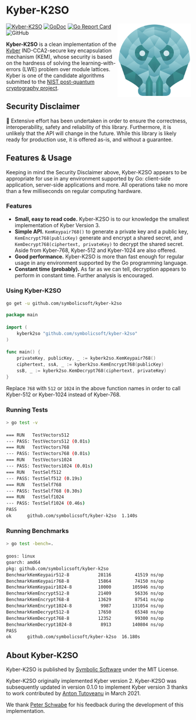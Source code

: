 # Kyber-K2SO

<img src="assets/kyber-k2so.png" align="right" height="200" width="200"/>

[![Kyber-K2SO](https://github.com/symbolicsoft/kyber-k2so/workflows/Kyber-K2SO/badge.svg)](https://github.com/symbolicsoft/kyber-k2so/actions)
[![GoDoc](https://godoc.org/github.com/symbolicsoft/kyber-k2so?status.svg)](https://pkg.go.dev/github.com/symbolicsoft/kyber-k2so?tab=overview)
[![Go Report Card](https://goreportcard.com/badge/github.com/symbolicsoft/kyber-k2so)](https://goreportcard.com/report/github.com/symbolicsoft/kyber-k2so)
![GitHub](https://img.shields.io/github/license/symbolicsoft/kyber-k2so)

**Kyber-K2SO** is a clean implementation of the [Kyber](https://pq-crystals.org/kyber) IND-CCA2-secure key encapsulation mechanism (KEM), whose security is based on the hardness of solving the learning-with-errors (LWE) problem over module lattices. Kyber is one of the candidate algorithms submitted to the [NIST post-quantum cryptography project](https://csrc.nist.gov/Projects/Post-Quantum-Cryptography).

## Security Disclaimer

🚨 Extensive effort has been undertaken in order to ensure the correctness, interoperability, safety and reliability of this library. Furthermore, it is unlikely that the API will change in the future. While this library is likely ready for production use, it is offered as-is, and without a guarantee.

## Features & Usage

Keeping in mind the Security Disclaimer above, Kyber-K2SO appears to be appropriate for use in any environment supported by Go: client-side application, server-side applications and more. All operations take no more than a few milliseconds on regular computing hardware.

### Features

* **Small, easy to read code.** Kyber-K2SO is to our knowledge the smallest implementation of Kyber Version 3.
* **Simple API.** `KemKeypair768()` to generate a private key and a public key, `KemEncrypt768(publicKey)` generate and encrypt a shared secret, and `KemDecrypt768(ciphertext, privateKey)` to decrypt the shared secret. Aside from Kyber-768, Kyber-512 and Kyber-1024 are also offered.
* **Good performance.** Kyber-K2SO is more than fast enough for regular usage in any environment supported by the Go programming language.
* **Constant time (probably).** As far as we can tell, decryption appears to perform in constant time. Further analysis is encouraged.

### Using Kyber-K2SO

```bash
go get -u github.com/symbolicsoft/kyber-k2so
```

```go
package main

import (
	kyberk2so "github.com/symbolicsoft/kyber-k2so"
)

func main() {
	privateKey, publicKey, _ := kyberk2so.KemKeypair768()
	ciphertext, ssA, _ := kyberk2so.KemEncrypt768(publicKey)
	ssB, _ := kyberk2so.KemDecrypt768(ciphertext, privateKey)
}
```

Replace `768` with `512` or `1024` in the above function names in order to call Kyber-512 or Kyber-1024 instead of Kyber-768.

### Running Tests

```bash
> go test -v

=== RUN   TestVectors512
--- PASS: TestVectors512 (0.01s)
=== RUN   TestVectors768
--- PASS: TestVectors768 (0.01s)
=== RUN   TestVectors1024
--- PASS: TestVectors1024 (0.01s)
=== RUN   TestSelf512
--- PASS: TestSelf512 (0.19s)
=== RUN   TestSelf768
--- PASS: TestSelf768 (0.30s)
=== RUN   TestSelf1024
--- PASS: TestSelf1024 (0.46s)
PASS
ok  	github.com/symbolicsoft/kyber-k2so	1.140s
```

### Running Benchmarks

```bash
> go test -bench=.

goos: linux
goarch: amd64
pkg: github.com/symbolicsoft/kyber-k2so
BenchmarkKemKeypair512-8    	   28116	     41519 ns/op
BenchmarkKemKeypair768-8    	   15864	     74150 ns/op
BenchmarkKemKeypair1024-8   	   10000	    105946 ns/op
BenchmarkKemEncrypt512-8    	   21409	     56336 ns/op
BenchmarkKemEncrypt768-8    	   13629	     87541 ns/op
BenchmarkKemEncrypt1024-8   	    9987	    131054 ns/op
BenchmarkKemDecrypt512-8    	   17650	     65348 ns/op
BenchmarkKemDecrypt768-8    	   12352	     99300 ns/op
BenchmarkKemDecrypt1024-8   	    8913	    140804 ns/op
PASS
ok  	github.com/symbolicsoft/kyber-k2so	16.180s
```

## About Kyber-K2SO

Kyber-K2SO is published by [Symbolic Software](https://symbolic.software) under the MIT License.

Kyber-K2SO originally implemented Kyber version 2. Kyber-K2SO was subsequently updated in version 0.1.0 to implement Kyber version 3 thanks to work contributed by [Anton Tutoveanu](https://github.com/antontutoveanu) in March 2021.

We thank [Peter Schwabe](https://cryptojedi.org/peter) for his feedback during the development of this implementation.
